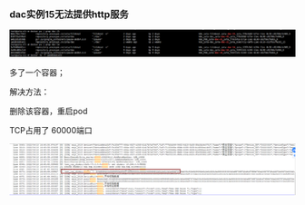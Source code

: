 ### dac实例15无法提供http服务

![image-20220411141019216](imgs/et调试日志2022/image-20220411141019216.png)

多了一个容器；

解决方法：

删除该容器，重启pod



TCP占用了 60000端口

![image-20220413165653872](imgs/et调试日志2022/image-20220413165653872.png)



